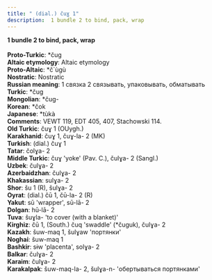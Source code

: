 ```yaml
---
title: " (dial.) čuɣ 1"
description:  1 bundle 2 to bind, pack, wrap
---
```

<strong> 1 bundle 2 to bind, pack, wrap</strong><br><br>
<strong>Proto-Turkic</strong>:  *čug<br>
<strong>Altaic etymology</strong>:  Altaic etymology<br>
<strong> Proto-Altaic</strong>:  *č`ùgù<br>
<strong>Nostratic</strong>:  Nostratic<br>
<strong>Russian meaning</strong>:  1 связка 2 связывать, упаковывать, обматывать<br>
<strong>Turkic</strong>:  *čug<br>
<strong>Mongolian</strong>:  *čug-<br>
<strong>Korean</strong>:  *čok<br>
<strong>Japanese</strong>:  *tùkà<br>
<strong>Comments</strong>:  VEWT 119, EDT 405, 407, Stachowski 114.<br>
<strong>Old Turkic</strong>:  čuɣ 1 (OUygh.)<br>
<strong>Karakhanid</strong>:  čuɣ 1, čuɣ-la- 2 (MK)<br>
<strong>Turkish</strong>:  (dial.) čuɣ 1<br>
<strong>Tatar</strong>:  čolɣa- 2<br>
<strong>Middle Turkic</strong>:  čuɣ 'yoke' (Pav. C.), čulɣa- 2 (Sangl.)<br>
<strong>Uzbek</strong>:  čulɣa- 2<br>
<strong>Azerbaidzhan</strong>:  čulɣa- 2<br>
<strong>Khakassian</strong>:  sulɣa- 2<br>
<strong>Shor</strong>:  šu 1 (R), šulɣa- 2<br>
<strong>Oyrat</strong>:  (dial.) čū 1, čū-la- 2 (R)<br>
<strong>Yakut</strong>:  sū 'wrapper', sū-lā- 2<br>
<strong>Dolgan</strong>:  hū-lā- 2<br>
<strong>Tuva</strong>:  šuɣla- 'to cover (with a blanket)'<br>
<strong>Kirghiz</strong>:  čū 1, (South.) čuq 'swaddle' (*čuguk), čulɣa- 2<br>
<strong>Kazakh</strong>:  šuw-maq 1, šulɣaw 'портянки'<br>
<strong>Noghai</strong>:  šuw-maq 1<br>
<strong>Bashkir</strong>:  sɨw 'placenta', solɣa- 2<br>
<strong>Balkar</strong>:  čulɣa- 2<br>
<strong>Karaim</strong>:  čulɣa- 2<br>
<strong>Karakalpak</strong>:  šuw-maq-la- 2, šulɣa-n- 'обертываться портянками'<br>


